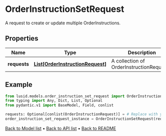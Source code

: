 # OrderInstructionSetRequest

A request to create or update multiple OrderInstructions.
## Properties
Name | Type | Description | Notes
------------ | ------------- | ------------- | -------------
**requests** | [**List[OrderInstructionRequest]**](OrderInstructionRequest.md) | A collection of OrderInstructionRequests. | [optional] 
## Example

```python
from lusid.models.order_instruction_set_request import OrderInstructionSetRequest
from typing import Any, Dict, List, Optional
from pydantic.v1 import BaseModel, Field, conlist

requests: Optional[conlist(OrderInstructionRequest)] = # Replace with your value
order_instruction_set_request_instance = OrderInstructionSetRequest(requests=requests)

```

[Back to Model list](../README.md#documentation-for-models) &#8226; [Back to API list](../README.md#documentation-for-api-endpoints) &#8226; [Back to README](../README.md)

